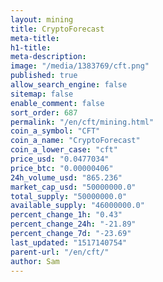 ```yaml
---
layout: mining
title: CryptoForecast
meta-title: 
h1-title: 
meta-description: 
image: "/media/1383769/cft.png"
published: true
allow_search_engine: false
sitemap: false
enable_comment: false
sort_order: 687
permalink: "/en/cft/mining.html"
coin_a_symbol: "CFT"
coin_a_name: "CryptoForecast"
coin_a_lower_case: "cft"
price_usd: "0.0477034"
price_btc: "0.00000406"
24h_volume_usd: "865.236"
market_cap_usd: "50000000.0"
total_supply: "50000000.0"
available_supply: "46000000.0"
percent_change_1h: "0.43"
percent_change_24h: "-21.89"
percent_change_7d: "-23.69"
last_updated: "1517140754"
parent-url: "/en/cft/"
author: Sam
---
```


